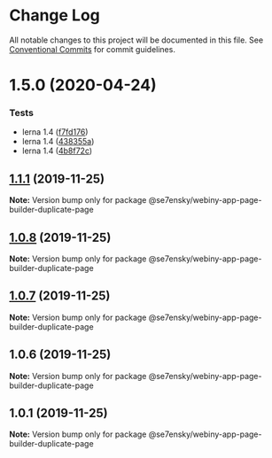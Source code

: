 # Change Log

All notable changes to this project will be documented in this file.
See [Conventional Commits](https://conventionalcommits.org) for commit guidelines.

# 1.5.0 (2020-04-24)


### Tests

* lerna 1.4 ([f7fd176](https://github.com/SE7ENSKY/se7ensky-webiny-plugins/commit/f7fd176e4758f9de38a6399e04392e248448f0a4))
* lerna 1.4 ([438355a](https://github.com/SE7ENSKY/se7ensky-webiny-plugins/commit/438355aad6cecb4a82ead77fd8510c29ce9424ce))
* lerna 1.4 ([4b8f72c](https://github.com/SE7ENSKY/se7ensky-webiny-plugins/commit/4b8f72ceac05a33f7e1958bd5e4a5a7cd0f31fa7))





## [1.1.1](https://github.com/SE7ENSKY/se7ensky-webiny-plugins/compare/@se7ensky/webiny-app-page-builder-duplicate-page@1.0.8...@se7ensky/webiny-app-page-builder-duplicate-page@1.1.1) (2019-11-25)

**Note:** Version bump only for package @se7ensky/webiny-app-page-builder-duplicate-page





## [1.0.8](https://github.com/SE7ENSKY/se7ensky-webiny-plugins/compare/@se7ensky/webiny-app-page-builder-duplicate-page@1.0.7...@se7ensky/webiny-app-page-builder-duplicate-page@1.0.8) (2019-11-25)

**Note:** Version bump only for package @se7ensky/webiny-app-page-builder-duplicate-page





## [1.0.7](https://github.com/SE7ENSKY/se7ensky-webiny-plugins/compare/@se7ensky/webiny-app-page-builder-duplicate-page@1.0.6...@se7ensky/webiny-app-page-builder-duplicate-page@1.0.7) (2019-11-25)

**Note:** Version bump only for package @se7ensky/webiny-app-page-builder-duplicate-page





## 1.0.6 (2019-11-25)

**Note:** Version bump only for package @se7ensky/webiny-app-page-builder-duplicate-page





## 1.0.1 (2019-11-25)

**Note:** Version bump only for package @se7ensky/webiny-app-page-builder-duplicate-page
